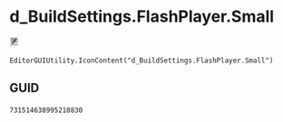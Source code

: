 # d_BuildSettings.FlashPlayer.Small
![](/img/d_BuildSettings.FlashPlayer.Small.png)

``` CSharp
EditorGUIUtility.IconContent("d_BuildSettings.FlashPlayer.Small")
```
## GUID
```
731514638995218830
```
